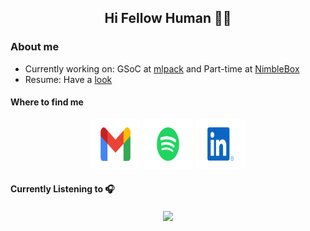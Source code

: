 <h2 align="center"> Hi Fellow Human 🙋‍♂️ </h2>


### About me 
* Currently working on: GSoC at [mlpack](https://github.com/Aakash-kaushik/mlpack) and Part-time at [NimbleBox](https://www.nimblebox.ai/)
* Resume: Have a [look](https://www.linkedin.com/in/kaushikaakash7539/detail/overlay-view/urn:li:fsd_profileTreasuryMedia:(ACoAABUDl4wBWbz6xTFy7d7NS4EZS74Yls5oHeY,1635457799315)/)

<h4> Where to find me </h4> 
<p align="center">
  <a href="mailto:kaushikaakash7539@gmail.com?subject = Hello from your GitHub README&body = Message"><img src="./assets/gmail.svg" height="80px" width="80px" alt="Gmail" ></a>
    <a href="https://open.spotify.com/user/nu45gm4u9aahlsxhzt2vpige5?si=NpVR2X_rQlKyYlRLk9bdgA"><img src="./assets/spotify.svg" height="80px" width="80px" alt="Spotify"></a>
  <a href="https://www.linkedin.com/in/kaushikaakash7539/"><img src="./assets/linkedIn.svg" height="80px" width="80px" alt="LinkedIn"></a>
</p>
<p>
  <h4>Currently Listening to 🎧</h4> 
</p>

<p align="center">
<a href="https://open.spotify.com/user/nu45gm4u9aahlsxhzt2vpige5"><img align="center" src="https://spotify-github-profile.vercel.app/api/view?uid=nu45gm4u9aahlsxhzt2vpige5&cover_image=false"></a>
</p>
